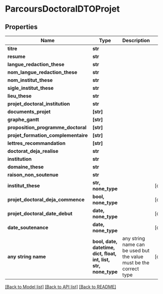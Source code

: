 # ParcoursDoctoralDTOProjet


## Properties
Name | Type | Description | Notes
------------ | ------------- | ------------- | -------------
**titre** | **str** |  | 
**resume** | **str** |  | 
**langue_redaction_these** | **str** |  | 
**nom_langue_redaction_these** | **str** |  | 
**nom_institut_these** | **str** |  | 
**sigle_institut_these** | **str** |  | 
**lieu_these** | **str** |  | 
**projet_doctoral_institution** | **str** |  | 
**documents_projet** | **[str]** |  | 
**graphe_gantt** | **[str]** |  | 
**proposition_programme_doctoral** | **[str]** |  | 
**projet_formation_complementaire** | **[str]** |  | 
**lettres_recommandation** | **[str]** |  | 
**doctorat_deja_realise** | **str** |  | 
**institution** | **str** |  | 
**domaine_these** | **str** |  | 
**raison_non_soutenue** | **str** |  | 
**institut_these** | **str, none_type** |  | [optional] 
**projet_doctoral_deja_commence** | **bool, none_type** |  | [optional] 
**projet_doctoral_date_debut** | **date, none_type** |  | [optional] 
**date_soutenance** | **date, none_type** |  | [optional] 
**any string name** | **bool, date, datetime, dict, float, int, list, str, none_type** | any string name can be used but the value must be the correct type | [optional]

[[Back to Model list]](../README.md#documentation-for-models) [[Back to API list]](../README.md#documentation-for-api-endpoints) [[Back to README]](../README.md)


